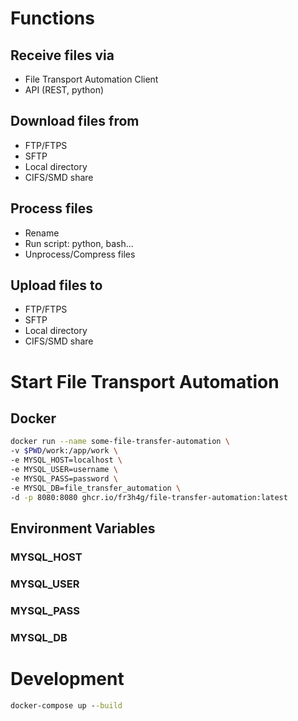# Functions

## Receive files via

- File Transport Automation Client
- API (REST, python)

## Download files from

- FTP/FTPS
- SFTP
- Local directory
- CIFS/SMD share

## Process files

- Rename
- Run script: python, bash...
- Unprocess/Compress files

## Upload files to

- FTP/FTPS
- SFTP
- Local directory
- CIFS/SMD share

# Start File Transport Automation

## Docker

```bash
docker run --name some-file-transfer-automation \
-v $PWD/work:/app/work \
-e MYSQL_HOST=localhost \
-e MYSQL_USER=username \
-e MYSQL_PASS=password \
-e MYSQL_DB=file_transfer_automation \
-d -p 8080:8080 ghcr.io/fr3h4g/file-transfer-automation:latest
```

## Environment Variables

### MYSQL_HOST

### MYSQL_USER

### MYSQL_PASS

### MYSQL_DB

# Development

```cmd
docker-compose up --build
```

